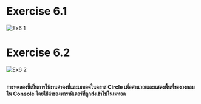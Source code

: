 # Exercise 6.1
![Ex6 1](https://github.com/65030179179Pattarapon/03376836-OOP-2566-Lab-06/assets/144198506/23a42872-1cbd-4d1d-9111-c63da2e78e6c)

# Exercise 6.2
![Ex6 2](https://github.com/65030179179Pattarapon/03376836-OOP-2566-Lab-06/assets/144198506/6fe5b4d5-7734-41e2-8954-6b2b63be1a25)
##
#### การทดลองนี้เป็นการใช้งานค่าคงที่และเมทอดในคลาส Circle เพื่อคำนวณและแสดงพื้นที่ของวงกลมใน Console โดยใช้ค่าของพารามิเตอร์ที่ถูกส่งเข้าไปในเมทอด
